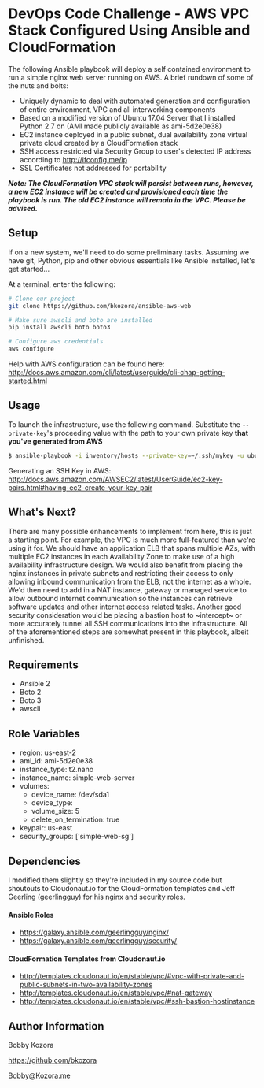 # DevOps Code Challenge - AWS VPC Stack Configured Using Ansible and CloudFormation 

The following Ansible playbook will deploy a self contained environment to run a simple nginx web server running on AWS. A brief rundown of some of the nuts and bolts:

* Uniquely dynamic to deal with automated generation and configuration of entire environment, VPC and all interworking components
* Based on a modified version of Ubuntu 17.04 Server that I installed Python 2.7 on (AMI made publicly available as ami-5d2e0e38)
* EC2 instance deployed in a public subnet, dual availability zone virtual private cloud created by a CloudFormation stack
* SSH access restricted via Security Group to user's detected IP address according to http://ifconfig.me/ip
* SSL Certificates not addressed for portability

__*Note: The CloudFormation VPC stack will persist between runs, however, a new EC2 instance will be created and provisioned each time the playbook is run. The old EC2 instance will remain in the VPC. Please be advised.*__


## Setup
If on a new system, we'll need to do some preliminary tasks. Assuming we have git, Python, pip and other obvious essentials like Ansible installed, let's get started...

At a terminal, enter the following:

```bash
# Clone our project
git clone https://github.com/bkozora/ansible-aws-web

# Make sure awscli and boto are installed
pip install awscli boto boto3

# Configure aws credentials
aws configure
```

Help with AWS configuration can be found here: http://docs.aws.amazon.com/cli/latest/userguide/cli-chap-getting-started.html

## Usage

To launch the infrastructure, use the following command. Substitute the `--private-key`'s proceeding value with the path to your own private key **that you've generated from AWS**

```bash
$ ansible-playbook -i inventory/hosts --private-key=~/.ssh/mykey -u ubuntu -vv deploy.yml
```

Generating an SSH Key in AWS: http://docs.aws.amazon.com/AWSEC2/latest/UserGuide/ec2-key-pairs.html#having-ec2-create-your-key-pair


## What's Next?

There are many possible enhancements to implement from here, this is just a starting point. For example, the VPC is much more full-featured than we're using it for. We should have an application ELB that spans multiple AZs, with multiple EC2 instances in each Availability Zone to make use of a high availability infrastructure design. We would also benefit from placing the nginx instances in private subnets and restricting their access to only allowing inbound communication from the ELB, not the internet as a whole. We'd then need to add in a NAT instance, gateway or managed service to allow outbound internet communication so the instances can retrieve software updates and other internet access related tasks. Another good security consideration would be placing a bastion host to ~intercept~ or more accurately tunnel all SSH communications into the infrastructure. All of the aforementioned steps are somewhat present in this playbook, albeit unfinished. 

## Requirements

- Ansible 2
- Boto 2
- Boto 3
- awscli
    

## Role Variables

* region: us-east-2
* ami_id: ami-5d2e0e38
* instance_type: t2.nano
* instance_name: simple-web-server
* volumes:
  - device_name: /dev/sda1
  - device_type: 
  - volume_size: 5
  - delete_on_termination: true
* keypair: us-east
* security_groups: ['simple-web-sg']

## Dependencies

I modified them slightly so they're included in my source code but shoutouts to Cloudonaut.io for the CloudFormation templates and Jeff Geerling (geerlingguy) for his nginx and security roles.

#### Ansible Roles
- https://galaxy.ansible.com/geerlingguy/nginx/
- https://galaxy.ansible.com/geerlingguy/security/

#### CloudFormation Templates from Cloudonaut.io

- http://templates.cloudonaut.io/en/stable/vpc/#vpc-with-private-and-public-subnets-in-two-availability-zones
- http://templates.cloudonaut.io/en/stable/vpc/#nat-gateway
- http://templates.cloudonaut.io/en/stable/vpc/#ssh-bastion-hostinstance



## Author Information

Bobby Kozora

https://github.com/bkozora

Bobby@Kozora.me
